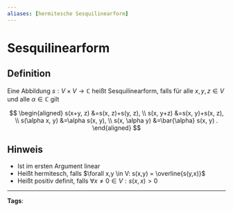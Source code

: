 ```yaml
---
aliases: [hermitesche Sesquilinearform]
---
```


# Sesquilinearform

## Definition

Eine Abbildung $s: V \times V \rightarrow \mathbb{C}$ heißt Sesquilinearform, falls für alle $x, y, z \in V$ und alle $\alpha \in \mathbb{C}$ gilt

$$
\begin{aligned}
s(x+y, z) &=s(x, z)+s(y, z), \\
s(x, y+z) &=s(x, y)+s(x, z), \\
s(\alpha x, y) &=\alpha s(x, y), \\
s(x, \alpha y) &=\bar{\alpha} s(x, y) .
\end{aligned}
$$

## Hinweis

- Ist im ersten Argument linear
- Heißt hermitesch, falls $\forall x,y \in V: s(x,y) = \overline{s(y,x)}$
- Heißt positiv definit, falls $\forall x\neq0 \in V: s(x,x)\gt0$

---

**Tags**:
